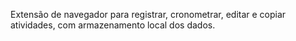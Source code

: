 Extensão de navegador para registrar, cronometrar, editar e copiar atividades, com armazenamento local dos dados.